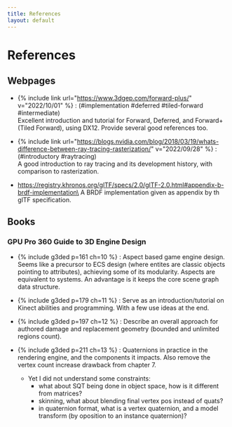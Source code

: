 ```yaml
---
title: References
layout: default
---
```


# References

## Webpages

* {% include link url="https://www.3dgep.com/forward-plus/" v="2022/10/01" %}
  : (#implementation #deferred #tiled-forward #intermediate)\
  Excellent introduction and tutorial for Forward, Deferred, and Forward+ (Tiled Forward), using DX12. Provide several good references too.

* {% include link url="https://blogs.nvidia.com/blog/2018/03/19/whats-difference-between-ray-tracing-rasterization/" v="2022/09/28" %}
  : (#introductory #raytracing)\
  A good introduction to ray tracing and its development history, with comparison to rasterization.

* https://registry.khronos.org/glTF/specs/2.0/glTF-2.0.html#appendix-b-brdf-implementation\
  A BRDF implementation given as appendix by th glTF specification.

## Books

### GPU Pro 360 Guide to 3D Engine Design

* {% include g3ded p=161 ch=10 %}
  : Aspect based game engine design. Seems like a precursor to ECS design (where entites are classic objects pointing to attributes), achieving some of its modularity. Aspects are equivalent to systems. An advantage is it keeps the core scene graph data structure.

* {% include g3ded p=179 ch=11 %}
  : Serve as an introduction/tutorial on Kinect abilities and programming. With a few use ideas at the end.
* {% include g3ded p=197 ch=12 %}
  : Describe an overall approach for authored damage and replacement geometry (bounded and unlimited regions count).
* {% include g3ded p=211 ch=13 %}
  : Quaternions in practice in the rendering engine, and the components it impacts. Also remove the vertex count increase drawback from chapter 7.
    * Yet I did not understand some constraints:
      - what about SQT being done in object space, how is it different from matrices?
      - skinning, what about blending final vertex pos instead of quats?
      - in quaternion format, what is a vertex quaternion, and a model transform (by oposition to an instance quaternion)?
